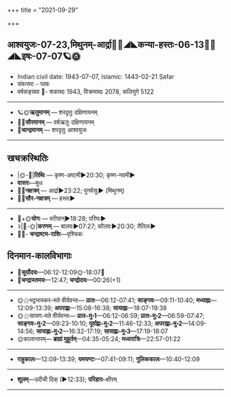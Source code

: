 +++
title = "2021-09-29"

+++
## आश्वयुजः-07-23,मिथुनम्-आर्द्रा🌛🌌◢◣कन्या-हस्तः-06-13🌌🌞◢◣इषः-07-07🪐🌞
- Indian civil date: 1943-07-07, Islamic: 1443-02-21 Ṣafar
- संवत्सरः - प्लवः
- वर्षसङ्ख्या 🌛- शकाब्दः 1943, विक्रमाब्दः 2078, कलियुगे 5122
___________________
- 🪐🌞**ऋतुमानम्** — शरदृतुः दक्षिणायनम्
- 🌌🌞**सौरमानम्** — वर्षऋतुः दक्षिणायनम्
- 🌛**चान्द्रमानम्** — शरदृतुः आश्वयुजः
___________________


## खचक्रस्थितिः
- |🌞-🌛|**तिथिः** — कृष्ण-अष्टमी►20:30; कृष्ण-नवमी►  
- **वासरः**—बुधः  
- 🌌🌛**नक्षत्रम्** — आर्द्रा►23:22; पुनर्वसुः► (मिथुनम्)  
- 🌌🌞**सौर-नक्षत्रम्** — हस्तः►  
___________________
- 🌛+🌞**योगः** — वरीयान्►18:28; परिघः►  
- २|🌛-🌞|**करणम्** — बालवः►07:27; कौलवः►20:30; तैतिलः►  
- 🌌🌛- **चन्द्राष्टम-राशिः**—वृश्चिकः  


## दिनमान-कालविभागाः
- 🌅**सूर्योदयः**—06:12-12:09🌞️-18:07🌇  
- 🌛**चन्द्रास्तमयः**—12:47; **चन्द्रोदयः**—00:26(+1)  
___________________
- 🌞⚝भट्टभास्कर-मते वीर्यवन्तः— **प्रातः**—06:12-07:41; **साङ्गवः**—09:11-10:40; **मध्याह्नः**—12:09-13:39; **अपराह्णः**—15:08-16:38; **सायाह्नः**—18:07-19:38  
- 🌞⚝सायण-मते वीर्यवन्तः— **प्रातः-मु॰1**—06:12-06:59; **प्रातः-मु॰2**—06:59-07:47; **साङ्गवः-मु॰2**—09:23-10:10; **पूर्वाह्णः-मु॰2**—11:46-12:33; **अपराह्णः-मु॰2**—14:09-14:56; **सायाह्णः-मु॰2**—16:32-17:19; **सायाह्णः-मु॰3**—17:19-18:07  
- 🌞कालान्तरम्— **ब्राह्मं मुहूर्तम्**—04:35-05:24; **मध्यरात्रिः**—22:57-01:22  
___________________
- **राहुकालः**—12:09-13:39; **यमघण्टः**—07:41-09:11; **गुलिककालः**—10:40-12:09  
___________________
- **शूलम्**—उदीची दिक् (►12:33); **परिहारः**–क्षीरम्  
___________________
